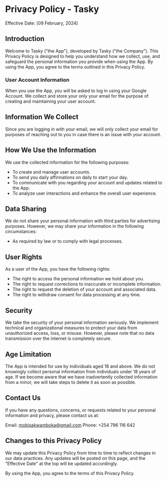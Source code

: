 # Privacy Policy - Tasky

Effective Date: [09 February, 2024]

## Introduction

Welcome to Tasky ("the App"), developed by Tasky ("the Company"). This Privacy Policy is designed to help you understand how we collect, use, and safeguard the personal information you provide when using the App. By using the App, you agree to the terms outlined in this Privacy Policy.


### User Account Information

When you use the App, you will be asked to log in using your Google Account. We collect and store your only your email for the purpose of creating and maintaining your user account.

## Information We Collect
Since you are logging in with your email, we will only collect your email for purposes of reaching out to you in case there is an issue with your account. 


## How We Use the Information

We use the collected information for the following purposes:

- To create and manage user accounts.
- To send you daily affirmations on daily to start your day.
- To communicate with you regarding your account and updates related to the App.
- To analyze user interactions and enhance the overall user experience.

## Data Sharing

We do not share your personal information with third parties for advertising purposes. However, we may share your information in the following circumstances:
- As required by law or to comply with legal processes.

## User Rights

As a user of the App, you have the following rights:

- The right to access the personal information we hold about you.
- The right to request corrections to inaccurate or incomplete information.
- The right to request the deletion of your account and associated data.
- The right to withdraw consent for data processing at any time.

## Security

We take the security of your personal information seriously. We implement technical and organizational measures to protect your data from unauthorized access, loss, or misuse. However, please note that no data transmission over the internet is completely secure.

## Age Limitation

The App is intended for use by individuals aged 18 and above. We do not knowingly collect personal information from individuals under 18 years of age. If we become aware that we have inadvertently collected information from a minor, we will take steps to delete it as soon as possible.

## Contact Us

If you have any questions, concerns, or requests related to your personal information and privacy, please contact us at:

Email: mobisakwamboka@gmail.com
Phone: +254 796 116 642

## Changes to this Privacy Policy

We may update this Privacy Policy from time to time to reflect changes in our data practices. Any updates will be posted on this page, and the "Effective Date" at the top will be updated accordingly.

By using the App, you agree to the terms of this Privacy Policy.

